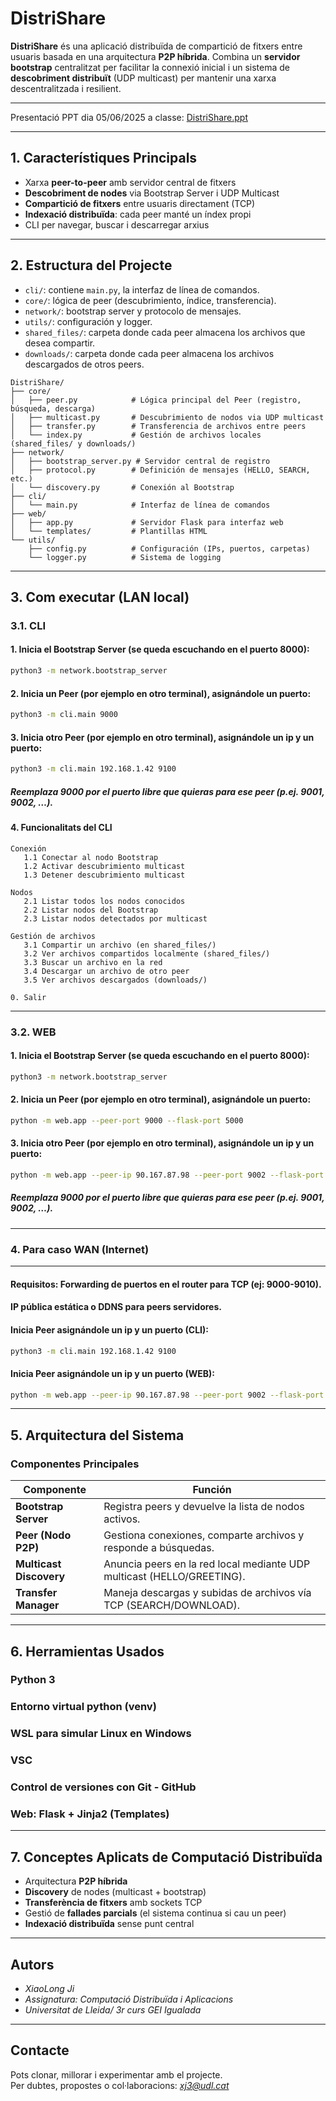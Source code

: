 # DistriShare

**DistriShare** és una aplicació distribuïda de compartició de fitxers entre usuaris basada en una arquitectura **P2P híbrida**. Combina un **servidor bootstrap** centralitzat per facilitar la connexió inicial i un sistema de **descobriment distribuït** (UDP multicast) per mantenir una xarxa descentralitzada i resilient.

---
Presentació PPT dia 05/06/2025 a classe: [DistriShare.ppt]()

---

## 1. Característiques Principals

- Xarxa **peer-to-peer** amb servidor central de fitxers  
- **Descobriment de nodes** via Bootstrap Server i UDP Multicast  
- **Compartició de fitxers** entre usuaris directament (TCP)  
- **Indexació distribuïda**: cada peer manté un índex propi  
- CLI per navegar, buscar i descarregar arxius  

---

## 2. Estructura del Projecte

- `cli/`: contiene `main.py`, la interfaz de línea de comandos.
- `core/`: lógica de peer (descubrimiento, índice, transferencia).
- `network/`: bootstrap server y protocolo de mensajes.
- `utils/`: configuración y logger.
- `shared_files/`: carpeta donde cada peer almacena los archivos que desea compartir.
- `downloads/`: carpeta donde cada peer almacena los archivos descargados de otros peers.

```
DistriShare/
├── core/
│   ├── peer.py            # Lógica principal del Peer (registro, búsqueda, descarga)
│   ├── multicast.py       # Descubrimiento de nodos via UDP multicast
│   ├── transfer.py        # Transferencia de archivos entre peers
│   └── index.py           # Gestión de archivos locales (shared_files/ y downloads/)
├── network/
│   ├── bootstrap_server.py # Servidor central de registro
│   ├── protocol.py        # Definición de mensajes (HELLO, SEARCH, etc.)
│   └── discovery.py       # Conexión al Bootstrap
├── cli/
│   └── main.py            # Interfaz de línea de comandos
├── web/
│   ├── app.py             # Servidor Flask para interfaz web
│   └── templates/         # Plantillas HTML
└── utils/
    ├── config.py          # Configuración (IPs, puertos, carpetas)
    └── logger.py          # Sistema de logging

```

---

## 3. Com executar (LAN local)
### 3.1. CLI
#### 1. Inicia el Bootstrap Server (se queda escuchando en el puerto 8000):
```bash
python3 -m network.bootstrap_server
```

#### 2. Inicia un Peer (por ejemplo en otro terminal), asignándole un puerto:
```bash
python3 -m cli.main 9000
```

#### 3. Inicia otro Peer (por ejemplo en otro terminal), asignándole un ip y un puerto:
```bash
python3 -m cli.main 192.168.1.42 9100
```

##### Reemplaza 9000 por el puerto libre que quieras para ese peer (p.ej. 9001, 9002, …).

#### 4. Funcionalitats del CLI

```
Conexión
   1.1 Conectar al nodo Bootstrap
   1.2 Activar descubrimiento multicast
   1.3 Detener descubrimiento multicast

Nodos
   2.1 Listar todos los nodos conocidos
   2.2 Listar nodos del Bootstrap
   2.3 Listar nodos detectados por multicast

Gestión de archivos
   3.1 Compartir un archivo (en shared_files/)
   3.2 Ver archivos compartidos localmente (shared_files/)
   3.3 Buscar un archivo en la red
   3.4 Descargar un archivo de otro peer
   3.5 Ver archivos descargados (downloads/)

0. Salir
```
---
### 3.2. WEB
#### 1. Inicia el Bootstrap Server (se queda escuchando en el puerto 8000):
```bash
python3 -m network.bootstrap_server
```

#### 2. Inicia un Peer (por ejemplo en otro terminal), asignándole un puerto:
```bash
python -m web.app --peer-port 9000 --flask-port 5000
```

#### 3. Inicia otro Peer (por ejemplo en otro terminal), asignándole un ip y un puerto:
```bash
python -m web.app --peer-ip 90.167.87.98 --peer-port 9002 --flask-port 5002
```

##### Reemplaza 9000 por el puerto libre que quieras para ese peer (p.ej. 9001, 9002, …).
---
### 4. Para caso WAN (Internet)
---
#### Requisitos: Forwarding de puertos en el router para TCP (ej: 9000-9010).
#### IP pública estática o DDNS para peers servidores.
#### Inicia Peer asignándole un ip y un puerto (CLI):
```bash
python3 -m cli.main 192.168.1.42 9100
```
#### Inicia Peer asignándole un ip y un puerto (WEB):
```bash
python -m web.app --peer-ip 90.167.87.98 --peer-port 9002 --flask-port 5002
```
---

## 5. Arquitectura del Sistema

### Componentes Principales

| Componente             | Función                                                                 |
|------------------------|--------------------------------------------------------------------------|
| **Bootstrap Server**   | Registra peers y devuelve la lista de nodos activos.                     |
| **Peer (Nodo P2P)**    | Gestiona conexiones, comparte archivos y responde a búsquedas.           |
| **Multicast Discovery**| Anuncia peers en la red local mediante UDP multicast (HELLO/GREETING).   |
| **Transfer Manager**   | Maneja descargas y subidas de archivos vía TCP (SEARCH/DOWNLOAD).        |

---
## 6. Herramientas Usados

### Python 3
### Entorno virtual python (venv)
### WSL para simular Linux en Windows 
### VSC
### Control de versiones con Git - GitHub
### Web: Flask + Jinja2 (Templates)

---
## 7. Conceptes Aplicats de Computació Distribuïda

- Arquitectura **P2P híbrida**  
- **Discovery** de nodes (multicast + bootstrap)  
- **Transferència de fitxers** amb sockets TCP  
- Gestió de **fallades parcials** (el sistema continua si cau un peer)  
- **Indexació distribuïda** sense punt central  

---

## Autors

- *XiaoLong Ji*  
- *Assignatura: Computació Distribuïda i Aplicacions*  
- *Universitat de Lleida/ 3r curs GEI Igualada*  

---

## Contacte

Pots clonar, millorar i experimentar amb el projecte.  
Per dubtes, propostes o col·laboracions: *xj3@udl.cat*


